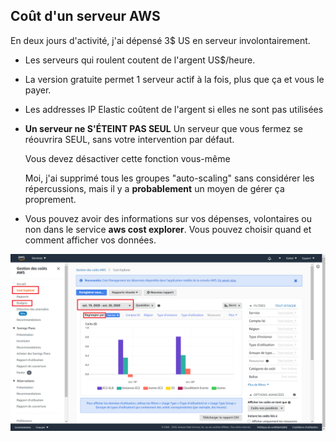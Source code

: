 ## Coût d'un serveur AWS
En deux jours d'activité, j'ai dépensé 3$ US en serveur involontairement.

* Les serveurs qui roulent coutent de l'argent US$/heure.
* La version gratuite permet 1 serveur actif à la fois, plus que ça et vous le payer.
* Les addresses IP Elastic coûtent de l'argent si elles ne sont pas utilisées
* **Un serveur ne S'ÉTEINT PAS SEUL**
    Un serveur que vous fermez se réouvrira SEUL, sans votre intervention par défaut.
    
    Vous devez désactiver cette fonction vous-même
    
    Moi, j'ai supprimé tous les groupes "auto-scaling" sans considérer les répercussions, mais il y a **probablement** un moyen de gérer ça proprement.
* Vous pouvez avoir des informations sur vos dépenses, volontaires ou non dans le service **aws cost explorer**.
Vous pouvez choisir quand et comment afficher vos données.
<img src="https://github.com/hydraslahir/aws/blob/main/Theorie/images/i1.png">
